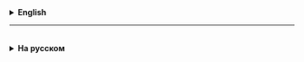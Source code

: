 <details>
  <summary style="cursor: pointer;"><b>English</b></summary>

# Abstract classes and methods

1. When creating applications, it is sometimes useful/necessary to create a class from which other classes should inherit,
   but it is advisable to prohibit the creation of objects of this parent class.

In this case, the parent class is declared as abstract,
using the **abstract** keyword before the class name.
**Objects of an abstract class cannot be created.**

1. To select elements from an array that satisfy a given condition, you must first count the number of array elements that satisfy the condition. Then create an array for this number, and only then fill it. To implement this functionality, we create methods that return an array.

2. Testing methods that return an array is carried out using assertArrayEquals.

3. Starting with Java 8, default methods can be used in interfaces.
   Such a method is marked with the default keyword and has a ready-made implementation.
   Default methods do not necessarily need to be overridden.

4. The default interface fields are constants. That is, marked as public static final.

5. UML (Unified Modeling Language) is a graphical description language for object modeling in the field of software development, for modeling business processes, system design and displaying organizational structures. UML is a general-purpose language, an open standard that uses graphical notations to create an abstract model of a system, called a UML model. UML was created to define, visualize, design, and document, mainly, software systems. UML is not a programming language, but code generation is possible based on UML models.

6. Class diagram - a static structural diagram that describes the structure of a system, showing the classes of the system, their attributes, methods, and dependencies between classes.

7. Starting with Java 5, the language has Generics - parameterized types and methods.
   The task of "generics" is to make it possible to write universal, strongly typed code, in which the decision

on a specific type is postponed "for later". For example, the type on which an object "specializes"

is determined not at the time of class creation, but at the time of object creation.
The parameter (generic) is specified in angle brackets - ``<T>`` (diamond operator).

8. Starting with Java 8, the Predicate``<T>`` interface appeared.
   This interface has a single abstract method: boolean test(T t);
   Objects of the Predicate type are used to organize selection by condition (filtering).

9. In Java, you can create objects of anonymous classes. That is, create objects of interfaces, or abstract classes,
   while immediately, on the spot, implementing abstract methods. Starting with Java 8, for interfaces and abstract classes
   that have only one abstract method, you can use a simplified syntax of lambda expressions:
   (arguments) -> method body


</details>

<hr>

<details style="padding-top: 18px">
  <summary style="cursor: pointer;"><b>На русском</b></summary>

# Класс Arrays и его методы

Статический метод **Arrays.copyOf**, принимает в качестве аргумента массив, новый размер и возвращает массив нового размера, в который скопированы элементы исходного массива.

Статический метод **Arrays.copyOfRange** принимает в качестве аргумента массив, индексы from и to и
возвращает массив, в который скопированы часть элементов исходного массива начиная с индекса from и заканчивая индексом to, не включая последний(!) элемент.

Статический метод **System.arraycopy** принимает пять аргументов:
- исходный массив,
- индекс начиная с какого элемента надо копировать элементы из исходного массива,
- целевой массив,
- индекс начиная с какого элемента надо копировать элементы в целевой массив,
- количество элементов для копирования.

---------------------------------------------------------------------------------------------

Статический метод **Arrays.toString**, принимает в качестве аргумента массив, и возвращает его стринговое
представление.

Статический метод **Arrays.sort** позволяет сортировать массив. Метод sort перегружен.
Он позволяет сортировать массивы примитивных данных, массивы объектов, если объекты в них из Comparable класса,
и массивы любых объектов, если в качестве аргумента также передан Comparator для сравнения элементов массива.


---------------------------------------------------------------------------------------------

Статический метод Arrays.binarySearch позволяет искать элемент в массиве, используя алгоритм бинарного поиска.
При этом массив обязательно должен быть отсортирован.
**Arrays.binarySearch должен использовать тот же компаратор, при помощи которого массив был отсортирован.**
Бинарный поиск возвращает индекс искомого элемента в массиве.
Если элемент не найден, то возвращается индекс ожидаемой позиции для этого элемента со знаком минус,
уменьшенный на единицу (- expectedPosition - 1).

**Внимание!!!**
Результаты бинарного поиска в неотсортированном массиве не подлежат интерпретации.

-------------------------------------------------------------------------------------------

1. Для выборки элементов из массива, удовлетворяющих заданному условию, надо сначала подсчитать количество элементов массива, удовлетворяющих условию. Потом создать массив под это количество, и только потом его заполнить. Для реализации такой функциональности, мы создаем методы возвращающие массив.

2. Тестирование методов возвращающих массив, осуществляется при помощи assertArrayEquals.

3. Начиная с Java 8 в интерфейсах можно использовать дефолтные методы.
   Такой метод помечается ключевым словом default и имеет готовую реализацию.
   Дефолтные методы не обязательно переопределять в дочерних классах.

4. Полями интерфейса по умолчанию являются константы. Т. е. помеченные как public static final.

5. UML (Unified Modeling Language — унифицированный язык моделирования) — язык графического описания для объектного моделирования в области разработки программного обеспечения, для моделирования бизнес-процессов, системного проектирования и отображения организационных структур. UML является языком широкого профиля, это — открытый стандарт, использующий графические обозначения для создания абстрактной модели системы, называемой UML-моделью. UML был создан для определения, визуализации, проектирования и документирования, в основном, программных систем. UML не является языком программирования, но на основании UML-моделей возможна генерация кода.

6. Диаграмма классов (Class diagram) — статическая структурная диаграмма, описывающая структуру системы, демонстрирующая классы системы, их атрибуты, методы и зависимости между классами.

7. Начиная с Java 5 в языке появились Generics - параметризованные типы и методы.
   Задача "дженериков", сделать возможным писать универсальный, строго типизированный код, в котором решение
   о конкректном типе откладывается "на потом". Например, тип на котором "специализируется" объект
   определяется не в момент создания класса, а в момент создания объекта.
   Параметр (generic) указывается в угловых скобках - ``<T>`` (diamond operator).

8. Начиная с Java 8, появился интерфейс Predicate``<T>``.
   В этом интерфейсе есть единственный абстрактный метод: boolean test(T t);
   Объекты типа Predicate используются для организации выборки по условию (фильтрации).

9. В Java можно создавать объекты анонимных классов. Т. е. создавать объекты интефейсов, или абстрактных классов,
   при этом сразу, на месте, имплементируя абстрактные методы. Начиная с Java 8, для интерфейсов и абстрактных классов имеющих только один абстрактный метод, можно использовать упрощенный синтаксис **лямбда выражений**:
   (arguments) -> method body

</details>
